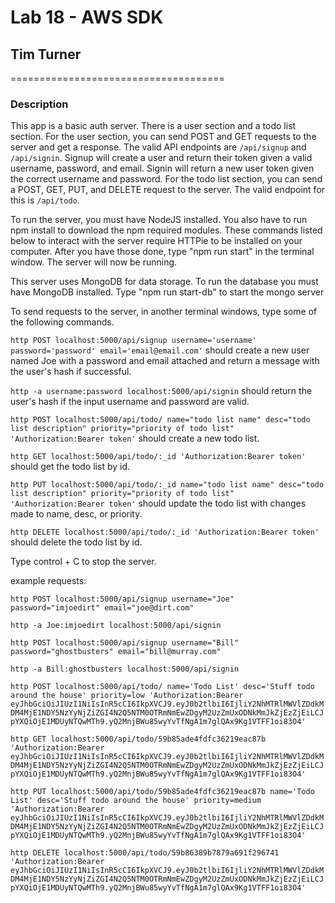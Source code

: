 # Lab 18 - AWS SDK
## Tim Turner
=====================================

### Description

This app is a basic auth server.  There is a user section and a todo list section.  For the user section, you can send POST and GET requests to the server and get a response.  The valid API endpoints are `/api/signup` and `/api/signin`.  Signup will create a user and return their token given a valid username, password, and email.  Signin will return a new user token given the correct username and password.  For the todo list section, you can send a POST, GET, PUT, and DELETE request to the server.  The valid endpoint for this is `/api/todo`.

To run the server, you must have NodeJS installed.  You also have to run npm install to download the npm required modules.  These commands listed below to interact with the server require HTTPie to be installed on your computer.  After you have those done, type "npm run start" in the terminal window.  The server will now be running.

This server uses MongoDB for data storage.  To run the database you must have MongoDB installed.  Type "npm run start-db" to start the mongo server

To send requests to the server, in another terminal windows, type some of the following commands.


`http POST localhost:5000/api/signup username='username' password='password' email='email@email.com'` should create a new user named Joe with a password and email attached and return a message with the user's hash if successful.

`http -a username:password localhost:5000/api/signin` should return the user's hash if the input username and password are valid.

`http POST localhost:5000/api/todo/ name="todo list name" desc="todo list description" priority="priority of todo list" 'Authorization:Bearer token'` should create a new todo list.  

`http GET localhost:5000/api/todo/:_id 'Authorization:Bearer token'` should get the todo list by id.

`http PUT localhost:5000/api/todo/:_id name="todo list name" desc="todo list description" priority="priority of todo list" 'Authorization:Bearer token'` should update the todo list with changes made to name, desc, or priority.

`http DELETE localhost:5000/api/todo/:_id 'Authorization:Bearer token'` should delete the todo list by id.


Type control + C to stop the server.

example requests:

`http POST localhost:5000/api/signup username="Joe" password="imjoedirt" email="joe@dirt.com"`

`http -a Joe:imjoedirt localhost:5000/api/signin`

`http POST localhost:5000/api/signup username="Bill" password="ghostbusters" email="bill@murray.com"`

`http -a Bill:ghostbusters localhost:5000/api/signin`

`http POST localhost:5000/api/todo/ name='Todo List' desc='Stuff todo around the house' priority=low 'Authorization:Bearer eyJhbGciOiJIUzI1NiIsInR5cCI6IkpXVCJ9.eyJ0b2tlbiI6IjliY2NhMTRlMWVlZDdkMDM4MjE1NDY5NzYyNjZiZGI4N2Q5NTM0OTRmNmEwZDgyM2UzZmUxODNkMmJkZjEzZjEiLCJpYXQiOjE1MDUyNTQwMTh9.yQ2MnjBWu85wyYvTfNgA1m7glQAx9Kg1VTFF1oi83O4'`

`http GET localhost:5000/api/todo/59b85ade4fdfc36219eac87b 'Authorization:Bearer eyJhbGciOiJIUzI1NiIsInR5cCI6IkpXVCJ9.eyJ0b2tlbiI6IjliY2NhMTRlMWVlZDdkMDM4MjE1NDY5NzYyNjZiZGI4N2Q5NTM0OTRmNmEwZDgyM2UzZmUxODNkMmJkZjEzZjEiLCJpYXQiOjE1MDUyNTQwMTh9.yQ2MnjBWu85wyYvTfNgA1m7glQAx9Kg1VTFF1oi83O4'`

`http PUT localhost:5000/api/todo/59b85ade4fdfc36219eac87b name='Todo List' desc='Stuff todo around the house' priority=medium 'Authorization:Bearer eyJhbGciOiJIUzI1NiIsInR5cCI6IkpXVCJ9.eyJ0b2tlbiI6IjliY2NhMTRlMWVlZDdkMDM4MjE1NDY5NzYyNjZiZGI4N2Q5NTM0OTRmNmEwZDgyM2UzZmUxODNkMmJkZjEzZjEiLCJpYXQiOjE1MDUyNTQwMTh9.yQ2MnjBWu85wyYvTfNgA1m7glQAx9Kg1VTFF1oi83O4'`

`http DELETE localhost:5000/api/todo/59b86389b7879a691f296741 'Authorization:Bearer eyJhbGciOiJIUzI1NiIsInR5cCI6IkpXVCJ9.eyJ0b2tlbiI6IjliY2NhMTRlMWVlZDdkMDM4MjE1NDY5NzYyNjZiZGI4N2Q5NTM0OTRmNmEwZDgyM2UzZmUxODNkMmJkZjEzZjEiLCJpYXQiOjE1MDUyNTQwMTh9.yQ2MnjBWu85wyYvTfNgA1m7glQAx9Kg1VTFF1oi83O4'`
